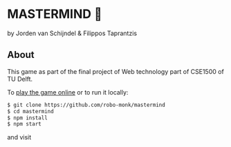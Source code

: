 # MASTERMIND 🧠
by Jorden van Schijndel & Filippos Taprantzis


## About

This game as part of the final project of Web technology part of CSE1500 of TU Delft.

To [play the game online](https://bigbraingame.herokuapp.com/) or to run it locally:


```bash
$ git clone https://github.com/robo-monk/mastermind
$ cd mastermind
$ npm install
$ npm start
```

and visit [](http://localhost:300)

